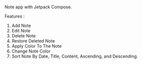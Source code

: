 Note app with Jetpack Compose. 

Features : 
1. Add Note
2. Edit Note
3. Delete Note
4. Restore Deleted Note
5. Apply Color To The Note
6. Change Note Color
7. Sort Note By Date, Title, Content, Ascending, and Descending.
